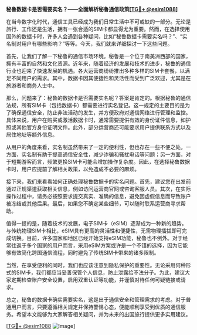 **秘鲁数据卡是否需要实名？——全面解析秘鲁通信政策[[TG💪+ @esim1088](https://t.me/s/esim1088)]**

在当今数字化时代，通信工具已经成为我们日常生活中不可或缺的一部分。无论是旅行、工作还是生活，拥有一张合适的SIM卡都显得尤为重要。然而，在选择使用国外的数据卡时，许多人会遇到各种疑问，比如“秘鲁数据卡需要实名吗？”、“实名制对用户有哪些影响？”等等。今天，我们就来详细探讨一下这些问题。

首先，让我们了解一下秘鲁的通信市场环境。秘鲁是一个位于南美洲西部的国家，拥有丰富的自然和文化资源。近年来，随着经济的发展和技术的进步，秘鲁的通信行业也迎来了快速发展的机遇。各大运营商纷纷推出多种多样的SIM卡套餐，以满足不同用户的需求。其中，数据卡因其便捷性和灵活性而受到广泛欢迎，尤其是在旅游者和商务人士中。

那么，问题来了：秘鲁的数据卡是否需要实名呢？答案是肯定的。根据秘鲁的通信法规，所有SIM卡（包括数据卡）都需要进行实名登记。这一规定的主要目的是为了确保通信安全，防止非法活动的发生，并方便政府对通信网络进行管理和监控。具体来说，用户在购买或激活数据卡时，通常需要提供有效的身份证件信息，如护照或其他官方身份证明文件。此外，部分运营商还可能要求用户提供联系方式以及居住地址等额外信息。

从用户的角度来看，实名制虽然带来了一定的便利性，但也存在一些不便之处。一方面，实名制有助于提高通信安全性，减少诈骗和骚扰电话等问题；另一方面，对于短期游客而言，频繁更换SIM卡可能会增加操作复杂度。因此，在选择秘鲁数据卡时，用户应提前了解相关政策，以免造成不必要的麻烦。

接下来，我们来看看如何正确处理秘鲁数据卡的实名问题。首先，建议您在出发前通过正规渠道获取相关信息，例如访问运营商官网或咨询客服人员。其次，在实际操作过程中，请务必按照要求提交真实、准确的信息，避免因虚假信息而导致账户被冻结或其他后果。最后，如果您不确定某些细节，可以随时联系运营商寻求帮助。

值得一提的是，随着技术的发展，电子SIM卡（eSIM）逐渐成为一种新的趋势。与传统物理SIM卡相比，eSIM具有更高的灵活性和便捷性，无需物理插拔即可完成切换。目前，许多国家和地区已经开始支持eSIM功能，秘鲁也不例外。对于经常往返于多个国家的用户而言，采用eSIM方案或许是一个不错的选择，因为它能够有效简化跨国通信流程，同时避免了传统SIM卡带来的诸多限制。

当然，在享受便利的同时，我们也应该注意到隐私保护的重要性。无论采用何种形式的SIM卡，我们都应当妥善保管个人信息，防止泄露给不法分子。为此，建议大家定期检查账户安全设置，启用双重认证等功能，并谨慎对待任何可疑链接或请求。

总之，秘鲁的数据卡确实需要实名，这是出于通信安全和管理需求的考虑。对于普通用户而言，只要遵循相关规定并保持警惕心态，便能顺利享受到优质的通信服务。希望本文能够为大家解答相关疑问，并为未来的出国旅行提供更多实用建议。

[[TG💪+ @esim1088](https://t.me/s/esim1088) ![Image](https://i.postimg.cc/4NQfJmqS/Snipaste-2025-05-13-00-14-12.png)]